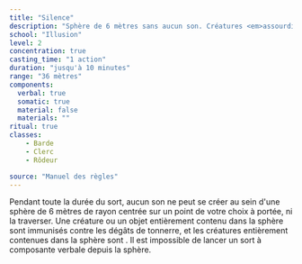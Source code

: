 ```yaml
---
title: "Silence"
description: "Sphère de 6 mètres sans aucun son. Créatures <em>assourdies</em>, pas de sort verbal."
school: "Illusion"
level: 2
concentration: true
casting_time: "1 action"
duration: "jusqu'à 10 minutes"
range: "36 mètres"
components:
  verbal: true
  somatic: true
  material: false
  materials: ""
ritual: true
classes:
    - Barde
    - Clerc
    - Rôdeur

source: "Manuel des règles"
---
```

Pendant toute la durée du sort, aucun son ne peut se créer au sein d'une sphère de 6 mètres de rayon centrée sur un point de votre choix à portée, ni la traverser. Une créature ou un objet entièrement contenu dans la sphère sont immunisés contre les dégâts de tonnerre, et les créatures entièrement contenues dans la sphère sont <RT l="assourdies" t="assourdi"/>. Il est impossible de lancer un sort à composante verbale depuis la sphère.

